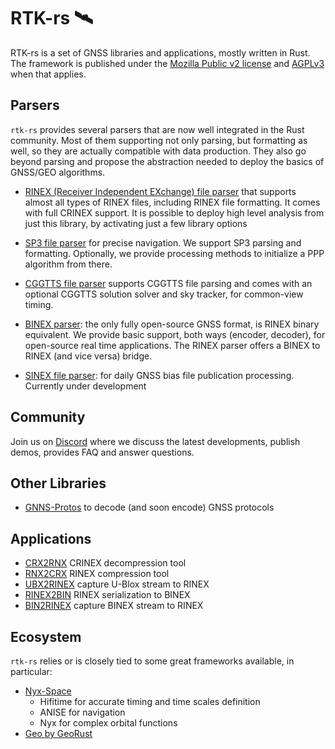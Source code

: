 RTK-rs 🛰️
==========

RTK-rs is a set of GNSS libraries and applications, mostly written in Rust.  
The framework is published under the [Mozilla Public v2 license](https://www.mozilla.org/en-US/MPL/2.0/)
and [AGPLv3](https://www.gnu.org/licenses/agpl-3.0.en.html) when that applies.

## Parsers

`rtk-rs` provides several parsers that are now well integrated in the Rust community. Most of them supporting
not only parsing, but formatting as well, so they are actually compatible with data production. They also go beyond
parsing and propose the abstraction needed to deploy the basics of GNSS/GEO algorithms.

- [RINEX (Receiver Independent EXchange) file parser](https://github.com/rtk-rs/rinex) that supports almost all types of RINEX files,
including RINEX file formatting. It comes with full CRINEX support. It is possible to deploy high level analysis
from just this library, by activating just a few library options

- [SP3 file parser](https://github/com/rtk-rs/sp3) for precise navigation. We support SP3 parsing and formatting.
Optionally, we provide processing methods to initialize a PPP algorithm from there.

- [CGGTTS file parser](https://github.com/rtk-rs/cggtts) supports CGGTTS file parsing and comes with an optional
CGGTTS solution solver and sky tracker, for common-view timing.

- [BINEX parser](https://github.com/rtk-rs/binex): the only fully open-source GNSS format, is RINEX binary
equivalent. We provide basic support, both ways (encoder, decoder), for open-source real time applications.
The RINEX parser offers a BINEX to RINEX (and vice versa) bridge.

- [SINEX file parser](https://github.com/rtk-rs/sinex): for daily GNSS bias file publication processing.
Currently under development

## Community

Join us on [Discord](https://discord.gg/EqhEBXBmJh) where we discuss the latest developments, publish demos, provides FAQ and answer questions.

## Other Libraries
 
- [GNNS-Protos](https://github.com/rtk-rs/gnss-protos) to decode (and soon encode) GNSS protocols

## Applications

- [CRX2RNX](https://github.com/rtk-rs/crx2rnx) CRINEX decompression tool
- [RNX2CRX](https://github.com/rtk-rs/rnx2crx) RINEX compression tool
- [UBX2RINEX](https://github.com/rtk-rs/ubx2rinex) capture U-Blox stream to RINEX
- [RINEX2BIN](https://github.com/rtk-rs/rinex2bin) RINEX serialization to BINEX
- [BIN2RINEX](https://github.com/rtk-rs/bin2rinex) capture BINEX stream to RINEX

## Ecosystem

`rtk-rs` relies or is closely tied to some great frameworks available, in particular:

- [Nyx-Space](https://github.com/nyx-space/)
  - Hifitime for accurate timing and time scales definition
  - ANISE for navigation
  - Nyx for complex orbital functions
- [Geo by GeoRust](https://github.com/georust/geo)
